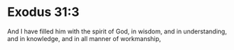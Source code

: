 # Exodus 31:3

And I have filled him with the spirit of God, in wisdom, and in understanding, and in knowledge, and in all manner of workmanship,